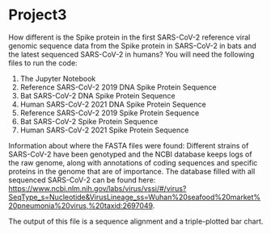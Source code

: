 # Project3
How different is the Spike protein in the first SARS-CoV-2 reference viral genomic sequence data from the Spike protein in SARS-CoV-2 in bats and the latest sequenced SARS-CoV-2 in humans?
You will need the following files to run the code:
1. The Jupyter Notebook
2. Reference SARS-CoV-2 2019 DNA Spike Protein Sequence
3. Bat SARS-CoV-2 DNA Spike Protein Sequence
4. Human SARS-CoV-2 2021 DNA Spike Protein Sequence
5. Reference SARS-CoV-2 2019 Spike Protein Sequence
6. Bat SARS-CoV-2 Spike Protein Sequence
7. Human SARS-CoV-2 2021 Spike Protein Sequence

Information about where the FASTA files were found: 
Different strains of SARS-CoV-2 have been genotyped and the NCBI database keeps logs of the raw genome, along with annotations of coding sequences and specific proteins in the genome that are of importance. The database filled with all sequenced SARS-CoV-2 can be found here: https://www.ncbi.nlm.nih.gov/labs/virus/vssi/#/virus?SeqType_s=Nucleotide&VirusLineage_ss=Wuhan%20seafood%20market%20pneumonia%20virus,%20taxid:2697049.

The output of this file is a sequence alignment and a triple-plotted bar chart.
